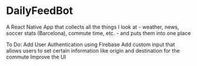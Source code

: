 # DailyFeedBot
A React Native App that collects all the things I look at - weather, news, soccer stats (Barcelona), commute time, etc. - and puts them into one place

To Do:
Add User Authentication using Firebase
Add custom input that allows users to set certain information like origin and destination for the commute
Improve the UI
